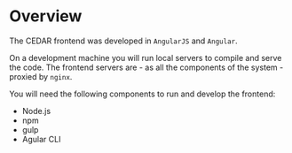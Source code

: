 # Overview

The CEDAR frontend was developed in `AngularJS` and `Angular`.

On a development machine you will run local servers to compile and serve the code.
The frontend servers are - as all the components of the system - proxied by `nginx`.

You will need the following components to run and develop the frontend:

* Node.js
* npm
* gulp
* Agular CLI
